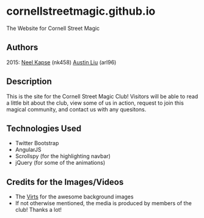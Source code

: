 # cornellstreetmagic.github.io
The Website for Cornell Street Magic

## Authors
2015:
[Neel Kapse](https://github.com/neelkapse) (nk458)
[Austin Liu](https://github.com/aliu139) (arl96)

## Description
This is the site for the Cornell Street Magic Club! Visitors will be able to read a little bit about the club, view some of us in action, request to join this magical community, and contact us with any quesitons.

## Technologies Used
* Twitter Bootstrap
* AngularJS
* Scrollspy (for the highlighting navbar)
* jQuery (for some of the animations)

## Credits for the Images/Videos
* The [Virts](http://home.thevirts.com/) for the awesome background images
* If not otherwise mentioned, the media is produced by members of the club! Thanks a lot!
